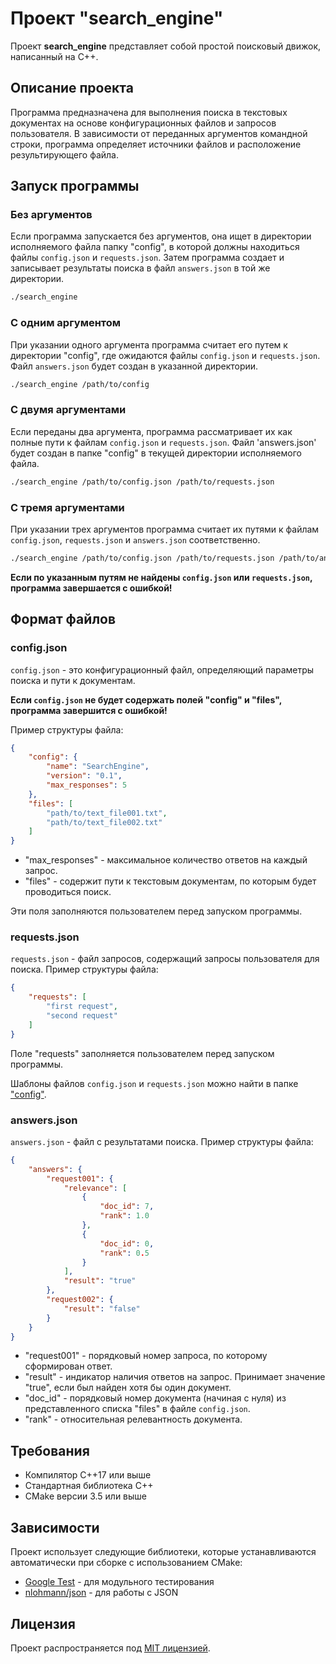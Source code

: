 # Проект "search_engine"

Проект **search_engine** представляет собой простой поисковый движок, написанный на C++.

## Описание проекта

Программа предназначена для выполнения поиска в текстовых документах на основе конфигурационных файлов и запросов пользователя. В зависимости от переданных аргументов командной строки, программа определяет источники файлов и расположение результирующего файла.

## Запуск программы

### Без аргументов

Если программа запускается без аргументов, она ищет в директории исполняемого файла папку "config", в которой должны находиться файлы `config.json` и `requests.json`. Затем программа создает и записывает результаты поиска в файл `answers.json` в той же директории.

```bash
./search_engine
```

### С одним аргументом

При указании одного аргумента программа считает его путем к директории "config", где ожидаются файлы `config.json` и `requests.json`. Файл `answers.json` будет создан в указанной директории.

```bash
./search_engine /path/to/config
```

### С двумя аргументами

Если переданы два аргумента, программа рассматривает их как полные пути к файлам `config.json` и `requests.json`. Файл 'answers.json' будет создан в папке "config" в текущей директории исполняемого файла.

```bash
./search_engine /path/to/config.json /path/to/requests.json
```

### С тремя аргументами

При указании трех аргументов программа считает их путями к файлам `config.json`, `requests.json` и `answers.json` соответственно.

```bash
./search_engine /path/to/config.json /path/to/requests.json /path/to/answers.json
```


__Если по указанным путям не найдены `config.json` или `requests.json`, программа завершается с ошибкой!__
## Формат файлов

### config.json

`config.json` - это конфигурационный файл, определяющий параметры поиска и пути к документам.

__Если `config.json` не будет содержать полей "config" и "files", программа завершится с ошибкой!__

Пример структуры файла:

```json
{
    "config": {
        "name": "SearchEngine",
        "version": "0.1",
        "max_responses": 5 
    },
    "files": [
        "path/to/text_file001.txt",
        "path/to/text_file002.txt"
    ]
}
```


- "max_responses" - максимальное количество ответов на каждый запрос.  
- "files" - содержит пути к текстовым документам, по которым будет проводиться поиск.

Эти поля заполняются пользователем перед запуском программы.


### requests.json

`requests.json` - файл запросов, содержащий запросы пользователя для поиска. Пример структуры файла:

```json
{
    "requests": [
        "first request",
        "second request"
    ]
}
```
Поле "requests" заполняется пользователем перед запуском программы.  

Шаблоны файлов `config.json` и `requests.json` можно найти в папке ["config"](./config).

### answers.json

`answers.json` - файл с результатами поиска. Пример структуры файла:

```json
{
    "answers": {
        "request001": {
            "relevance": [
                {
                    "doc_id": 7,
                    "rank": 1.0
                },
                {
                    "doc_id": 0,
                    "rank": 0.5
                }
            ],
            "result": "true"
        },
        "request002": {
            "result": "false"
        }
    }
}
```

- "request001" - порядковый номер запроса, по которому сформирован ответ.  
- "result" - индикатор наличия ответов на запрос. Принимает значение "true", если был найден хотя бы один документ.  
- "doc_id" - порядковый номер документа (начиная с нуля) из представленного списка "files" в файле `config.json`.  
- "rank" - относительная релевантность документа. 


## Требования

- Компилятор C++17 или выше
- Стандартная библиотека C++
- CMake версии 3.5 или выше

## Зависимости

Проект использует следующие библиотеки, которые устанавливаются автоматически при сборке с использованием CMake:

- [Google Test](https://github.com/google/googletest) - для модульного тестирования
- [nlohmann/json](https://github.com/nlohmann/json) - для работы с JSON

## Лицензия

Проект распространяется под [MIT лицензией](LICENCE.txt).

